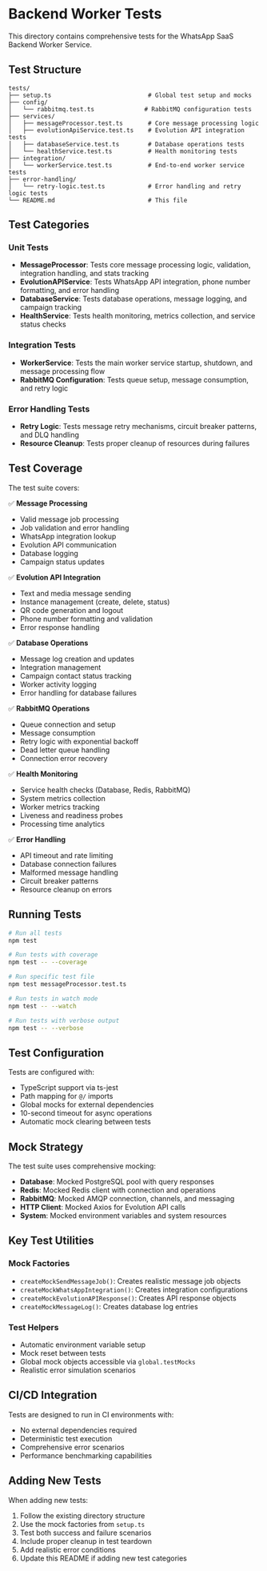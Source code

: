# Backend Worker Tests

This directory contains comprehensive tests for the WhatsApp SaaS Backend Worker Service.

## Test Structure

```
tests/
├── setup.ts                           # Global test setup and mocks
├── config/
│   └── rabbitmq.test.ts              # RabbitMQ configuration tests
├── services/
│   ├── messageProcessor.test.ts       # Core message processing logic
│   ├── evolutionApiService.test.ts    # Evolution API integration tests
│   ├── databaseService.test.ts        # Database operations tests
│   └── healthService.test.ts          # Health monitoring tests
├── integration/
│   └── workerService.test.ts          # End-to-end worker service tests
├── error-handling/
│   └── retry-logic.test.ts            # Error handling and retry logic tests
└── README.md                          # This file
```

## Test Categories

### Unit Tests
- **MessageProcessor**: Tests core message processing logic, validation, integration handling, and stats tracking
- **EvolutionAPIService**: Tests WhatsApp API integration, phone number formatting, and error handling
- **DatabaseService**: Tests database operations, message logging, and campaign tracking
- **HealthService**: Tests health monitoring, metrics collection, and service status checks

### Integration Tests
- **WorkerService**: Tests the main worker service startup, shutdown, and message processing flow
- **RabbitMQ Configuration**: Tests queue setup, message consumption, and retry logic

### Error Handling Tests
- **Retry Logic**: Tests message retry mechanisms, circuit breaker patterns, and DLQ handling
- **Resource Cleanup**: Tests proper cleanup of resources during failures

## Test Coverage

The test suite covers:

✅ **Message Processing**
- Valid message job processing
- Job validation and error handling
- WhatsApp integration lookup
- Evolution API communication
- Database logging
- Campaign status updates

✅ **Evolution API Integration**
- Text and media message sending
- Instance management (create, delete, status)
- QR code generation and logout
- Phone number formatting and validation
- Error response handling

✅ **Database Operations**
- Message log creation and updates
- Integration management
- Campaign contact status tracking
- Worker activity logging
- Error handling for database failures

✅ **RabbitMQ Operations**
- Queue connection and setup
- Message consumption
- Retry logic with exponential backoff
- Dead letter queue handling
- Connection error recovery

✅ **Health Monitoring**
- Service health checks (Database, Redis, RabbitMQ)
- System metrics collection
- Worker metrics tracking
- Liveness and readiness probes
- Processing time analytics

✅ **Error Handling**
- API timeout and rate limiting
- Database connection failures
- Malformed message handling
- Circuit breaker patterns
- Resource cleanup on errors

## Running Tests

```bash
# Run all tests
npm test

# Run tests with coverage
npm test -- --coverage

# Run specific test file
npm test messageProcessor.test.ts

# Run tests in watch mode
npm test -- --watch

# Run tests with verbose output
npm test -- --verbose
```

## Test Configuration

Tests are configured with:
- TypeScript support via ts-jest
- Path mapping for `@/` imports
- Global mocks for external dependencies
- 10-second timeout for async operations
- Automatic mock clearing between tests

## Mock Strategy

The test suite uses comprehensive mocking:
- **Database**: Mocked PostgreSQL pool with query responses
- **Redis**: Mocked Redis client with connection and operations
- **RabbitMQ**: Mocked AMQP connection, channels, and messaging
- **HTTP Client**: Mocked Axios for Evolution API calls
- **System**: Mocked environment variables and system resources

## Key Test Utilities

### Mock Factories
- `createMockSendMessageJob()`: Creates realistic message job objects
- `createMockWhatsAppIntegration()`: Creates integration configurations
- `createMockEvolutionAPIResponse()`: Creates API response objects
- `createMockMessageLog()`: Creates database log entries

### Test Helpers
- Automatic environment variable setup
- Mock reset between tests
- Global mock objects accessible via `global.testMocks`
- Realistic error simulation scenarios

## CI/CD Integration

Tests are designed to run in CI environments with:
- No external dependencies required
- Deterministic test execution
- Comprehensive error scenarios
- Performance benchmarking capabilities

## Adding New Tests

When adding new tests:
1. Follow the existing directory structure
2. Use the mock factories from `setup.ts`
3. Test both success and failure scenarios
4. Include proper cleanup in test teardown
5. Add realistic error conditions
6. Update this README if adding new test categories